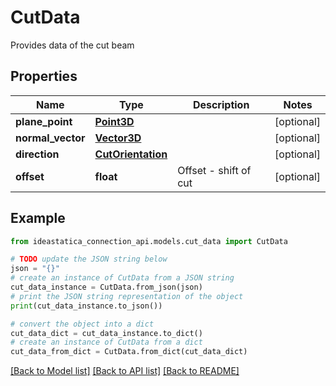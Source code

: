 # CutData

Provides data of the cut beam

## Properties

Name | Type | Description | Notes
------------ | ------------- | ------------- | -------------
**plane_point** | [**Point3D**](Point3D.md) |  | [optional] 
**normal_vector** | [**Vector3D**](Vector3D.md) |  | [optional] 
**direction** | [**CutOrientation**](CutOrientation.md) |  | [optional] 
**offset** | **float** | Offset - shift of cut | [optional] 

## Example

```python
from ideastatica_connection_api.models.cut_data import CutData

# TODO update the JSON string below
json = "{}"
# create an instance of CutData from a JSON string
cut_data_instance = CutData.from_json(json)
# print the JSON string representation of the object
print(cut_data_instance.to_json())

# convert the object into a dict
cut_data_dict = cut_data_instance.to_dict()
# create an instance of CutData from a dict
cut_data_from_dict = CutData.from_dict(cut_data_dict)
```
[[Back to Model list]](../README.md#documentation-for-models) [[Back to API list]](../README.md#documentation-for-api-endpoints) [[Back to README]](../README.md)


